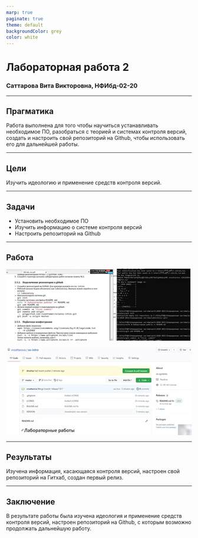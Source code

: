 ```yaml
---
marp: true
paginate: true
theme: default
backgroundColor: grey
color: white
---
```



# Лабораторная работа 2 

### Саттарова Вита Викторовна, НФИбд-02-20

---

## Прагматика

Работа выполнена для того чтобы научиться устанавливать необходимое ПО, разобраться с теорией и системах контроля версий, создать и настроить свой репозиторий на Github, чтобы использовать его для дальнейшей работы.

---

## Цели

Изучить идеологию и применение средств контроля версий. 

---

## Задачи

- Установить необходимое ПО
- Изучить информацию о системе контроля версий
- Настроить репозиторий на Github

---

## Работа

![](image/image1.jpg)

![](image/image2.jpg)

---

## Результаты

Изучена информация, касающаяся контроля версий, настроен свой репозиторий на Гитхаб, создан первый релиз. 

---


## Заключение

В результате работы была изучена идеология и применение средств контроля версий, настроен репозиторий на Github, с которым возможно продолжать дальнейшую работу.

